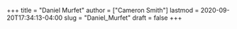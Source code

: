 +++
title = "Daniel Murfet"
author = ["Cameron Smith"]
lastmod = 2020-09-20T17:34:13-04:00
slug = "Daniel_Murfet"
draft = false
+++
